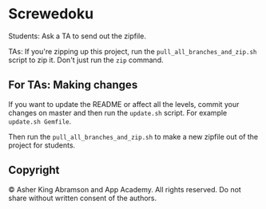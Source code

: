 # Screwedoku

Students: Ask a TA to send out the zipfile.

TAs: If you're zipping up this project, run the `pull_all_branches_and_zip.sh` script to zip it.  Don't just run the `zip` command.


## For TAs: Making changes

If you want to update the README or affect all the levels, commit your changes on master and then run the `update.sh` script.  For example `update.sh Gemfile`.

Then run the `pull_all_branches_and_zip.sh` to make a new zipfile out of the project for students.


## Copyright

© Asher King Abramson and App Academy.  All rights reserved.  Do not share without written consent of the authors.


[zip file]: ./screwedoku.zip
